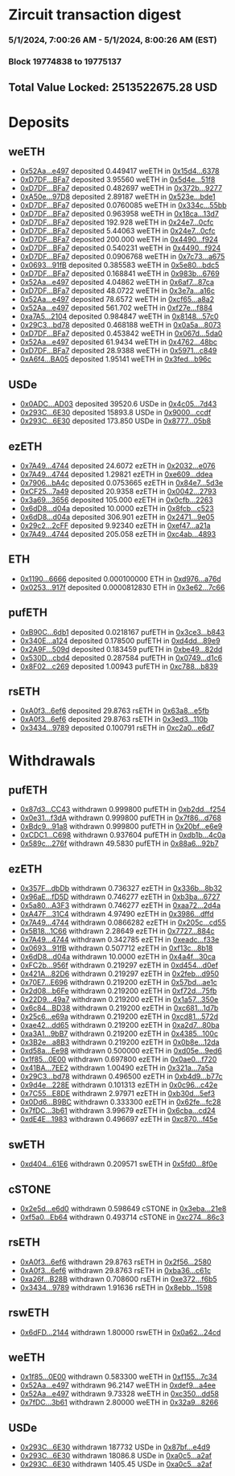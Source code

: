 # Zircuit transaction digest
### 5/1/2024, 7:00:26 AM - 5/1/2024, 8:00:26 AM (EST)
### Block 19774838 to 19775137

## Total Value Locked: 2513522675.28 USD

# Deposits
## weETH
- [0x52Aa...e497](https://etherscan.io/address/0x52Aa899454998Be5b000Ad077a46Bbe360F4e497) deposited 0.449417 weETH in [0x15d4...6378](https://etherscan.io/tx/0x52Aa899454998Be5b000Ad077a46Bbe360F4e497)
- [0xD7DF...BFa7](https://etherscan.io/address/0xD7DF7E085214743530afF339aFC420c7c720BFa7) deposited 3.95560 weETH in [0x5d4e...51f8](https://etherscan.io/tx/0xD7DF7E085214743530afF339aFC420c7c720BFa7)
- [0xD7DF...BFa7](https://etherscan.io/address/0xD7DF7E085214743530afF339aFC420c7c720BFa7) deposited 0.482697 weETH in [0x372b...9277](https://etherscan.io/tx/0xD7DF7E085214743530afF339aFC420c7c720BFa7)
- [0xA50e...97D8](https://etherscan.io/address/0xA50eE22a384cb80c739183575DC9405168f297D8) deposited 2.89187 weETH in [0x523e...bde1](https://etherscan.io/tx/0xA50eE22a384cb80c739183575DC9405168f297D8)
- [0xD7DF...BFa7](https://etherscan.io/address/0xD7DF7E085214743530afF339aFC420c7c720BFa7) deposited 0.0760085 weETH in [0x334c...55bb](https://etherscan.io/tx/0xD7DF7E085214743530afF339aFC420c7c720BFa7)
- [0xD7DF...BFa7](https://etherscan.io/address/0xD7DF7E085214743530afF339aFC420c7c720BFa7) deposited 0.963958 weETH in [0x18ca...13d7](https://etherscan.io/tx/0xD7DF7E085214743530afF339aFC420c7c720BFa7)
- [0xD7DF...BFa7](https://etherscan.io/address/0xD7DF7E085214743530afF339aFC420c7c720BFa7) deposited 192.928 weETH in [0x24e7...0cfc](https://etherscan.io/tx/0xD7DF7E085214743530afF339aFC420c7c720BFa7)
- [0xD7DF...BFa7](https://etherscan.io/address/0xD7DF7E085214743530afF339aFC420c7c720BFa7) deposited 5.44063 weETH in [0x24e7...0cfc](https://etherscan.io/tx/0xD7DF7E085214743530afF339aFC420c7c720BFa7)
- [0xD7DF...BFa7](https://etherscan.io/address/0xD7DF7E085214743530afF339aFC420c7c720BFa7) deposited 200.000 weETH in [0x4490...f924](https://etherscan.io/tx/0xD7DF7E085214743530afF339aFC420c7c720BFa7)
- [0xD7DF...BFa7](https://etherscan.io/address/0xD7DF7E085214743530afF339aFC420c7c720BFa7) deposited 0.540231 weETH in [0x4490...f924](https://etherscan.io/tx/0xD7DF7E085214743530afF339aFC420c7c720BFa7)
- [0xD7DF...BFa7](https://etherscan.io/address/0xD7DF7E085214743530afF339aFC420c7c720BFa7) deposited 0.0906768 weETH in [0x7c73...a675](https://etherscan.io/tx/0xD7DF7E085214743530afF339aFC420c7c720BFa7)
- [0x0693...91fB](https://etherscan.io/address/0x0693A2cAb273C2cE99f36B7Ab88502e90C9f91fB) deposited 0.385583 weETH in [0x5e80...bdc5](https://etherscan.io/tx/0x0693A2cAb273C2cE99f36B7Ab88502e90C9f91fB)
- [0xD7DF...BFa7](https://etherscan.io/address/0xD7DF7E085214743530afF339aFC420c7c720BFa7) deposited 0.168841 weETH in [0x983b...6769](https://etherscan.io/tx/0xD7DF7E085214743530afF339aFC420c7c720BFa7)
- [0x52Aa...e497](https://etherscan.io/address/0x52Aa899454998Be5b000Ad077a46Bbe360F4e497) deposited 4.04862 weETH in [0x6af7...87ca](https://etherscan.io/tx/0x52Aa899454998Be5b000Ad077a46Bbe360F4e497)
- [0xD7DF...BFa7](https://etherscan.io/address/0xD7DF7E085214743530afF339aFC420c7c720BFa7) deposited 48.0722 weETH in [0x3e7a...a16c](https://etherscan.io/tx/0xD7DF7E085214743530afF339aFC420c7c720BFa7)
- [0x52Aa...e497](https://etherscan.io/address/0x52Aa899454998Be5b000Ad077a46Bbe360F4e497) deposited 78.6572 weETH in [0xcf65...a8a2](https://etherscan.io/tx/0x52Aa899454998Be5b000Ad077a46Bbe360F4e497)
- [0x52Aa...e497](https://etherscan.io/address/0x52Aa899454998Be5b000Ad077a46Bbe360F4e497) deposited 561.702 weETH in [0xf27e...f884](https://etherscan.io/tx/0x52Aa899454998Be5b000Ad077a46Bbe360F4e497)
- [0xa7A5...2104](https://etherscan.io/address/0xa7A59a9954624a1fB40e2F840E46F58e8ad72104) deposited 0.984847 weETH in [0x8148...57c0](https://etherscan.io/tx/0xa7A59a9954624a1fB40e2F840E46F58e8ad72104)
- [0x29C3...bd78](https://etherscan.io/address/0x29C3e6eDc2385c4F85248b8B7E43CcE8dCD6bd78) deposited 0.468188 weETH in [0x0a5a...8073](https://etherscan.io/tx/0x29C3e6eDc2385c4F85248b8B7E43CcE8dCD6bd78)
- [0xD7DF...BFa7](https://etherscan.io/address/0xD7DF7E085214743530afF339aFC420c7c720BFa7) deposited 0.453842 weETH in [0x067d...5da0](https://etherscan.io/tx/0xD7DF7E085214743530afF339aFC420c7c720BFa7)
- [0x52Aa...e497](https://etherscan.io/address/0x52Aa899454998Be5b000Ad077a46Bbe360F4e497) deposited 61.9434 weETH in [0x4762...48bc](https://etherscan.io/tx/0x52Aa899454998Be5b000Ad077a46Bbe360F4e497)
- [0xD7DF...BFa7](https://etherscan.io/address/0xD7DF7E085214743530afF339aFC420c7c720BFa7) deposited 28.9388 weETH in [0x5971...c849](https://etherscan.io/tx/0xD7DF7E085214743530afF339aFC420c7c720BFa7)
- [0xA6f4...BA05](https://etherscan.io/address/0xA6f4fa9840Aa6825446c820aF6d5eCcf9f78BA05) deposited 1.95141 weETH in [0x3fed...b96c](https://etherscan.io/tx/0xA6f4fa9840Aa6825446c820aF6d5eCcf9f78BA05)
## USDe
- [0x0ADC...AD03](https://etherscan.io/address/0x0ADCcd300E936ecd45Ed69a4Ad35Ca56231aAD03) deposited 39520.6 USDe in [0x4c05...7d43](https://etherscan.io/tx/0x0ADCcd300E936ecd45Ed69a4Ad35Ca56231aAD03)
- [0x293C...6E30](https://etherscan.io/address/0x293C6937D8D82e05B01335F7B33FBA0c8e256E30) deposited 15893.8 USDe in [0x9000...ccdf](https://etherscan.io/tx/0x293C6937D8D82e05B01335F7B33FBA0c8e256E30)
- [0x293C...6E30](https://etherscan.io/address/0x293C6937D8D82e05B01335F7B33FBA0c8e256E30) deposited 173.850 USDe in [0x8777...05b8](https://etherscan.io/tx/0x293C6937D8D82e05B01335F7B33FBA0c8e256E30)
## ezETH
- [0x7A49...4744](https://etherscan.io/address/0x7A493Be5c2ce014cD049Bf178a1ac0Db1B434744) deposited 24.6072 ezETH in [0x2032...e076](https://etherscan.io/tx/0x7A493Be5c2ce014cD049Bf178a1ac0Db1B434744)
- [0x7A49...4744](https://etherscan.io/address/0x7A493Be5c2ce014cD049Bf178a1ac0Db1B434744) deposited 1.29821 ezETH in [0xe609...ddea](https://etherscan.io/tx/0x7A493Be5c2ce014cD049Bf178a1ac0Db1B434744)
- [0x7906...bA4c](https://etherscan.io/address/0x79061F6B5887bBAF7Cec4e9202f083847d8CbA4c) deposited 0.0753665 ezETH in [0x84e7...5d3e](https://etherscan.io/tx/0x79061F6B5887bBAF7Cec4e9202f083847d8CbA4c)
- [0xCF25...7a49](https://etherscan.io/address/0xCF2549A7428892D38348Ba55B284E694BFaF7a49) deposited 20.9358 ezETH in [0x0042...2793](https://etherscan.io/tx/0xCF2549A7428892D38348Ba55B284E694BFaF7a49)
- [0x3a69...3656](https://etherscan.io/address/0x3a6964CcaA0d06D1d3a31e637da89B7A25153656) deposited 105.000 ezETH in [0x0cfb...2263](https://etherscan.io/tx/0x3a6964CcaA0d06D1d3a31e637da89B7A25153656)
- [0x6dD8...d04a](https://etherscan.io/address/0x6dD89e10dB819ceC0c319b1aFA1631DaBE82d04a) deposited 10.0000 ezETH in [0x8fcb...c523](https://etherscan.io/tx/0x6dD89e10dB819ceC0c319b1aFA1631DaBE82d04a)
- [0x6dD8...d04a](https://etherscan.io/address/0x6dD89e10dB819ceC0c319b1aFA1631DaBE82d04a) deposited 306.901 ezETH in [0x2471...9e05](https://etherscan.io/tx/0x6dD89e10dB819ceC0c319b1aFA1631DaBE82d04a)
- [0x29c2...2cFF](https://etherscan.io/address/0x29c2eb15dD85EB61d597115d30F51282F0A82cFF) deposited 9.92340 ezETH in [0xef47...a21a](https://etherscan.io/tx/0x29c2eb15dD85EB61d597115d30F51282F0A82cFF)
- [0x7A49...4744](https://etherscan.io/address/0x7A493Be5c2ce014cD049Bf178a1ac0Db1B434744) deposited 205.058 ezETH in [0xc4ab...4893](https://etherscan.io/tx/0x7A493Be5c2ce014cD049Bf178a1ac0Db1B434744)
## ETH
- [0x1190...6666](https://etherscan.io/address/0x1190226A666A9Dc756b4bd58FD05F65e66666666) deposited 0.000100000 ETH in [0xd976...a76d](https://etherscan.io/tx/0x1190226A666A9Dc756b4bd58FD05F65e66666666)
- [0x0253...917f](https://etherscan.io/address/0x0253BAE1D9Cc6839B09174D7080c0c9D0980917f) deposited 0.0000812830 ETH in [0x3e62...7c66](https://etherscan.io/tx/0x0253BAE1D9Cc6839B09174D7080c0c9D0980917f)
## pufETH
- [0xB90C...6db1](https://etherscan.io/address/0xB90CF78Ef060E2Fe31fC95Aa46084042b95c6db1) deposited 0.0218167 pufETH in [0x3ce3...b843](https://etherscan.io/tx/0xB90CF78Ef060E2Fe31fC95Aa46084042b95c6db1)
- [0x340E...a124](https://etherscan.io/address/0x340Ec5F9A163d85474f913D2CcCb9BF5FBF8a124) deposited 0.178500 pufETH in [0xd4dd...89e9](https://etherscan.io/tx/0x340Ec5F9A163d85474f913D2CcCb9BF5FBF8a124)
- [0x2A9F...509d](https://etherscan.io/address/0x2A9F7ea343999CB8b41c8D598B1CACE27dFD509d) deposited 0.183459 pufETH in [0xbe49...82dd](https://etherscan.io/tx/0x2A9F7ea343999CB8b41c8D598B1CACE27dFD509d)
- [0x530D...cbd4](https://etherscan.io/address/0x530D8de107861154d8B0b31ef7f4538Bc30dcbd4) deposited 0.287584 pufETH in [0x0749...d1c6](https://etherscan.io/tx/0x530D8de107861154d8B0b31ef7f4538Bc30dcbd4)
- [0x8F02...c269](https://etherscan.io/address/0x8F02dF367D80dC5E7EB2FEBD334aB473b35cc269) deposited 1.00943 pufETH in [0xc788...b839](https://etherscan.io/tx/0x8F02dF367D80dC5E7EB2FEBD334aB473b35cc269)
## rsETH
- [0xA0f3...6ef6](https://etherscan.io/address/0xA0f3dC52e248D25A8fE230b9834CE6DbFa526ef6) deposited 29.8763 rsETH in [0x63a8...e5fb](https://etherscan.io/tx/0xA0f3dC52e248D25A8fE230b9834CE6DbFa526ef6)
- [0xA0f3...6ef6](https://etherscan.io/address/0xA0f3dC52e248D25A8fE230b9834CE6DbFa526ef6) deposited 29.8763 rsETH in [0x3ed3...110b](https://etherscan.io/tx/0xA0f3dC52e248D25A8fE230b9834CE6DbFa526ef6)
- [0x3434...9789](https://etherscan.io/address/0x34349c5569e7B846c3558961552D2202760A9789) deposited 0.100791 rsETH in [0xc2a0...e6d7](https://etherscan.io/tx/0x34349c5569e7B846c3558961552D2202760A9789)
# Withdrawals
## pufETH
- [0x87d3...CC43](https://etherscan.io/address/0x87d3298DeE15fA5633CaFe66447e548A9aBACC43) withdrawn 0.999800 pufETH in [0xb2dd...f254](https://etherscan.io/tx/0x87d3298DeE15fA5633CaFe66447e548A9aBACC43)
- [0x0e31...f3dA](https://etherscan.io/address/0x0e313207B732105123eEC7cDdf7F59Bad2bCf3dA) withdrawn 0.999800 pufETH in [0x7f86...d768](https://etherscan.io/tx/0x0e313207B732105123eEC7cDdf7F59Bad2bCf3dA)
- [0xBdc9...91a8](https://etherscan.io/address/0xBdc9361ad497a9012efD4061cC615b2bbC9491a8) withdrawn 0.999800 pufETH in [0x20bf...e6e9](https://etherscan.io/tx/0xBdc9361ad497a9012efD4061cC615b2bbC9491a8)
- [0xCDC1...C698](https://etherscan.io/address/0xCDC1E1D7eF634F8DF50EDa330028C1E3265bC698) withdrawn 0.937604 pufETH in [0xdb1b...4c0a](https://etherscan.io/tx/0xCDC1E1D7eF634F8DF50EDa330028C1E3265bC698)
- [0x589c...276f](https://etherscan.io/address/0x589c4d52E8c4EB0c6487dE5fe9a97D8Ee6Aa276f) withdrawn 49.5830 pufETH in [0x88a6...92b7](https://etherscan.io/tx/0x589c4d52E8c4EB0c6487dE5fe9a97D8Ee6Aa276f)
## ezETH
- [0x357F...dbDb](https://etherscan.io/address/0x357F99Befe99cB3B284D29ABef0947360aF9dbDb) withdrawn 0.736327 ezETH in [0x336b...8b32](https://etherscan.io/tx/0x357F99Befe99cB3B284D29ABef0947360aF9dbDb)
- [0x96aE...fD5D](https://etherscan.io/address/0x96aE83201C63CD4c2B1a5F31C2e90c81a9D0fD5D) withdrawn 0.746277 ezETH in [0xb3ba...6727](https://etherscan.io/tx/0x96aE83201C63CD4c2B1a5F31C2e90c81a9D0fD5D)
- [0x5a80...A3F3](https://etherscan.io/address/0x5a804eAb096077f658836F6FdeC2184F7eCfA3F3) withdrawn 0.746277 ezETH in [0xaa72...2d4a](https://etherscan.io/tx/0x5a804eAb096077f658836F6FdeC2184F7eCfA3F3)
- [0xA47F...31C4](https://etherscan.io/address/0xA47F5DfB53f617cBCE164f29B26273e9332631C4) withdrawn 4.97490 ezETH in [0x3986...dffd](https://etherscan.io/tx/0xA47F5DfB53f617cBCE164f29B26273e9332631C4)
- [0x7A49...4744](https://etherscan.io/address/0x7A493Be5c2ce014cD049Bf178a1ac0Db1B434744) withdrawn 0.0866282 ezETH in [0x205c...cd55](https://etherscan.io/tx/0x7A493Be5c2ce014cD049Bf178a1ac0Db1B434744)
- [0x5B18...1C66](https://etherscan.io/address/0x5B1899D88b4Ff0Cf5A34651e7CE7164398211C66) withdrawn 2.28649 ezETH in [0x7727...884c](https://etherscan.io/tx/0x5B1899D88b4Ff0Cf5A34651e7CE7164398211C66)
- [0x7A49...4744](https://etherscan.io/address/0x7A493Be5c2ce014cD049Bf178a1ac0Db1B434744) withdrawn 0.342785 ezETH in [0xeadc...f33e](https://etherscan.io/tx/0x7A493Be5c2ce014cD049Bf178a1ac0Db1B434744)
- [0x0693...91fB](https://etherscan.io/address/0x0693A2cAb273C2cE99f36B7Ab88502e90C9f91fB) withdrawn 0.507712 ezETH in [0xf13c...8b18](https://etherscan.io/tx/0x0693A2cAb273C2cE99f36B7Ab88502e90C9f91fB)
- [0x6dD8...d04a](https://etherscan.io/address/0x6dD89e10dB819ceC0c319b1aFA1631DaBE82d04a) withdrawn 10.0000 ezETH in [0x4a4f...30ca](https://etherscan.io/tx/0x6dD89e10dB819ceC0c319b1aFA1631DaBE82d04a)
- [0xFC2b...956f](https://etherscan.io/address/0xFC2b0EA4F1910833Db4Fdc7ECaB54C8B93FB956f) withdrawn 0.219297 ezETH in [0xd454...d0ef](https://etherscan.io/tx/0xFC2b0EA4F1910833Db4Fdc7ECaB54C8B93FB956f)
- [0x421A...82D6](https://etherscan.io/address/0x421Ac5BD0F4d61Fc1918a37aA9DF1F12E39882D6) withdrawn 0.219297 ezETH in [0x2feb...d950](https://etherscan.io/tx/0x421Ac5BD0F4d61Fc1918a37aA9DF1F12E39882D6)
- [0x70E7...E696](https://etherscan.io/address/0x70E7aFba7A678c1F218249c90DF4Cd6D970EE696) withdrawn 0.219200 ezETH in [0x57bd...ae1c](https://etherscan.io/tx/0x70E7aFba7A678c1F218249c90DF4Cd6D970EE696)
- [0x2d08...b6Fe](https://etherscan.io/address/0x2d08d22383b87555dAc9099b02b9fCEA9863b6Fe) withdrawn 0.219200 ezETH in [0xf72d...75fb](https://etherscan.io/tx/0x2d08d22383b87555dAc9099b02b9fCEA9863b6Fe)
- [0x22D9...49a7](https://etherscan.io/address/0x22D9a6c40C90f1C4448d1f15af5C1256eA2549a7) withdrawn 0.219200 ezETH in [0x1a57...350e](https://etherscan.io/tx/0x22D9a6c40C90f1C4448d1f15af5C1256eA2549a7)
- [0x6c84...BD38](https://etherscan.io/address/0x6c84Be299b2F8a09F82CdEfFD39b6Fe19351BD38) withdrawn 0.219200 ezETH in [0xc681...1d7b](https://etherscan.io/tx/0x6c84Be299b2F8a09F82CdEfFD39b6Fe19351BD38)
- [0x25c6...e69a](https://etherscan.io/address/0x25c6A6993105c17C75e2B2f83F963f162454e69a) withdrawn 0.219200 ezETH in [0xcd81...572d](https://etherscan.io/tx/0x25c6A6993105c17C75e2B2f83F963f162454e69a)
- [0xae42...dd65](https://etherscan.io/address/0xae42ecF74e951FbD94f793106C087ffE8f35dd65) withdrawn 0.219200 ezETH in [0xa2d7...80ba](https://etherscan.io/tx/0xae42ecF74e951FbD94f793106C087ffE8f35dd65)
- [0xa3A1...9bB7](https://etherscan.io/address/0xa3A107302C0daAbD40c87D31C59f0eD707509bB7) withdrawn 0.219200 ezETH in [0x4385...100c](https://etherscan.io/tx/0xa3A107302C0daAbD40c87D31C59f0eD707509bB7)
- [0x3B2e...a8B3](https://etherscan.io/address/0x3B2ec66601a03ba7F77B0b54fB79dE64eAFba8B3) withdrawn 0.219200 ezETH in [0x0b8e...12da](https://etherscan.io/tx/0x3B2ec66601a03ba7F77B0b54fB79dE64eAFba8B3)
- [0xd58a...Ee98](https://etherscan.io/address/0xd58a5772Cd315d4eC4c1D82E9F2502948Da7Ee98) withdrawn 0.500000 ezETH in [0xd05e...9ed6](https://etherscan.io/tx/0xd58a5772Cd315d4eC4c1D82E9F2502948Da7Ee98)
- [0x1f85...0E00](https://etherscan.io/address/0x1f8547ac094C58eA44a8dC52D684747c9CbA0E00) withdrawn 0.697800 ezETH in [0x0ae0...f720](https://etherscan.io/tx/0x1f8547ac094C58eA44a8dC52D684747c9CbA0E00)
- [0x41BA...7EE2](https://etherscan.io/address/0x41BA5304FAD60737522049E9ee253967ECE27EE2) withdrawn 1.00490 ezETH in [0x321a...7a5a](https://etherscan.io/tx/0x41BA5304FAD60737522049E9ee253967ECE27EE2)
- [0x29C3...bd78](https://etherscan.io/address/0x29C3e6eDc2385c4F85248b8B7E43CcE8dCD6bd78) withdrawn 0.496500 ezETH in [0xb4d9...b77c](https://etherscan.io/tx/0x29C3e6eDc2385c4F85248b8B7E43CcE8dCD6bd78)
- [0x9d4e...228E](https://etherscan.io/address/0x9d4eb973Cb2cfBDCe578e09c48D747Aa3ecD228E) withdrawn 0.101313 ezETH in [0x0c96...c42e](https://etherscan.io/tx/0x9d4eb973Cb2cfBDCe578e09c48D747Aa3ecD228E)
- [0x7C55...E8DE](https://etherscan.io/address/0x7C55366d23c0b2AD7AeA112079AE16Ee7b85E8DE) withdrawn 2.97971 ezETH in [0xb30d...5ef3](https://etherscan.io/tx/0x7C55366d23c0b2AD7AeA112079AE16Ee7b85E8DE)
- [0x0Dd6...B9BC](https://etherscan.io/address/0x0Dd64BCAD684b951189A474Dc5d48BF37193B9BC) withdrawn 0.333300 ezETH in [0x62fe...fc28](https://etherscan.io/tx/0x0Dd64BCAD684b951189A474Dc5d48BF37193B9BC)
- [0x7fDC...3b61](https://etherscan.io/address/0x7fDCfCDb9Ec717ece15eEb57c09aEBD11D473b61) withdrawn 3.99679 ezETH in [0x6cba...cd24](https://etherscan.io/tx/0x7fDCfCDb9Ec717ece15eEb57c09aEBD11D473b61)
- [0xdE4E...1983](https://etherscan.io/address/0xdE4E964529F4676C23ef744A23AC1EFd526D1983) withdrawn 0.496697 ezETH in [0xc870...f45e](https://etherscan.io/tx/0xdE4E964529F4676C23ef744A23AC1EFd526D1983)
## swETH
- [0xd404...61E6](https://etherscan.io/address/0xd404ffF20f7EEE0D6F436e05f76ed07c687E61E6) withdrawn 0.209571 swETH in [0x5fd0...8f0e](https://etherscan.io/tx/0xd404ffF20f7EEE0D6F436e05f76ed07c687E61E6)
## cSTONE
- [0x2e5d...e6d0](https://etherscan.io/address/0x2e5d76923F1C16937aa31Fb4567bb7EE567ce6d0) withdrawn 0.598649 cSTONE in [0x3eba...21e8](https://etherscan.io/tx/0x2e5d76923F1C16937aa31Fb4567bb7EE567ce6d0)
- [0xf5a0...Eb64](https://etherscan.io/address/0xf5a0bA5D66F9c9730bC61594FD229225398dEb64) withdrawn 0.493714 cSTONE in [0xc274...86c3](https://etherscan.io/tx/0xf5a0bA5D66F9c9730bC61594FD229225398dEb64)
## rsETH
- [0xA0f3...6ef6](https://etherscan.io/address/0xA0f3dC52e248D25A8fE230b9834CE6DbFa526ef6) withdrawn 29.8763 rsETH in [0x2f56...2580](https://etherscan.io/tx/0xA0f3dC52e248D25A8fE230b9834CE6DbFa526ef6)
- [0xA0f3...6ef6](https://etherscan.io/address/0xA0f3dC52e248D25A8fE230b9834CE6DbFa526ef6) withdrawn 29.8763 rsETH in [0xba36...c61c](https://etherscan.io/tx/0xA0f3dC52e248D25A8fE230b9834CE6DbFa526ef6)
- [0xa26f...B28B](https://etherscan.io/address/0xa26f0a1835244aEf5fCE13C2Bd91F448Cf85B28B) withdrawn 0.708600 rsETH in [0xe372...f6b5](https://etherscan.io/tx/0xa26f0a1835244aEf5fCE13C2Bd91F448Cf85B28B)
- [0x3434...9789](https://etherscan.io/address/0x34349c5569e7B846c3558961552D2202760A9789) withdrawn 1.91636 rsETH in [0x8ebb...1598](https://etherscan.io/tx/0x34349c5569e7B846c3558961552D2202760A9789)
## rswETH
- [0x6dFD...2144](https://etherscan.io/address/0x6dFD15cdbe84E2e877Da84B7987057B59ea32144) withdrawn 1.80000 rswETH in [0x0a62...24cd](https://etherscan.io/tx/0x6dFD15cdbe84E2e877Da84B7987057B59ea32144)
## weETH
- [0x1f85...0E00](https://etherscan.io/address/0x1f8547ac094C58eA44a8dC52D684747c9CbA0E00) withdrawn 0.583300 weETH in [0xf155...7c34](https://etherscan.io/tx/0x1f8547ac094C58eA44a8dC52D684747c9CbA0E00)
- [0x52Aa...e497](https://etherscan.io/address/0x52Aa899454998Be5b000Ad077a46Bbe360F4e497) withdrawn 96.2147 weETH in [0xdef9...a4ee](https://etherscan.io/tx/0x52Aa899454998Be5b000Ad077a46Bbe360F4e497)
- [0x52Aa...e497](https://etherscan.io/address/0x52Aa899454998Be5b000Ad077a46Bbe360F4e497) withdrawn 9.73328 weETH in [0xc350...dd58](https://etherscan.io/tx/0x52Aa899454998Be5b000Ad077a46Bbe360F4e497)
- [0x7fDC...3b61](https://etherscan.io/address/0x7fDCfCDb9Ec717ece15eEb57c09aEBD11D473b61) withdrawn 2.80000 weETH in [0x32a9...8266](https://etherscan.io/tx/0x7fDCfCDb9Ec717ece15eEb57c09aEBD11D473b61)
## USDe
- [0x293C...6E30](https://etherscan.io/address/0x293C6937D8D82e05B01335F7B33FBA0c8e256E30) withdrawn 187732 USDe in [0x87bf...e4d9](https://etherscan.io/tx/0x293C6937D8D82e05B01335F7B33FBA0c8e256E30)
- [0x293C...6E30](https://etherscan.io/address/0x293C6937D8D82e05B01335F7B33FBA0c8e256E30) withdrawn 18086.8 USDe in [0xa0c5...a2af](https://etherscan.io/tx/0x293C6937D8D82e05B01335F7B33FBA0c8e256E30)
- [0x293C...6E30](https://etherscan.io/address/0x293C6937D8D82e05B01335F7B33FBA0c8e256E30) withdrawn 1405.45 USDe in [0xa0c5...a2af](https://etherscan.io/tx/0x293C6937D8D82e05B01335F7B33FBA0c8e256E30)
